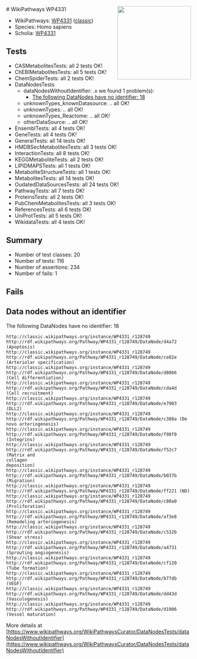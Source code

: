 <img style="float: right; width: 200px" src="https://upload.wikimedia.org/wikipedia/commons/thumb/8/83/Wplogo_with_text_500.png/640px-Wplogo_with_text_500.png" />
# WikiPathways WP4331

* WikiPathways: [WP4331](https://wikipathways.org/pathways/WP4331) ([classic](https://classic.wikipathways.org/instance/WP4331))
* Species: Homo sapiens
* Scholia: [WP4331](https://scholia.toolforge.org/wikipathways/WP4331)
## Tests
* CASMetabolitesTests: all 2 tests OK!
* ChEBIMetabolitesTests: all 5 tests OK!
* ChemSpiderTests: all 2 tests OK!
* DataNodesTests
    * dataNodesWithoutIdentifier: .x we found 1 problem(s):
        * [The following DataNodes have no identifier: 18](#8792c498)
    * unknownTypes_knownDatasource: .. all OK!
    * unknownTypes: .. all OK!
    * unknownTypes_Reactome: .. all OK!
    * otherDataSource: .. all OK!
* EnsemblTests: all 4 tests OK!
* GeneTests: all 4 tests OK!
* GeneralTests: all 14 tests OK!
* HMDBSecMetabolitesTests: all 3 tests OK!
* InteractionTests: all 8 tests OK!
* KEGGMetaboliteTests: all 2 tests OK!
* LIPIDMAPSTests: all 1 tests OK!
* MetaboliteStructureTests: all 1 tests OK!
* MetabolitesTests: all 14 tests OK!
* OudatedDataSourcesTests: all 24 tests OK!
* PathwayTests: all 7 tests OK!
* ProteinsTests: all 2 tests OK!
* PubChemMetabolitesTests: all 3 tests OK!
* ReferencesTests: all 6 tests OK!
* UniProtTests: all 5 tests OK!
* WikidataTests: all 4 tests OK!


## Summary

* Number of test classes: 20
* Number of tests: 116
* Number of assertions: 234
* Number of fails: 1

## Fails

<a name="8792c498" />

## Data nodes without an identifier

The following DataNodes have no identifier: 18
```
http://classic.wikipathways.org/instance/WP4331_r128749 http://rdf.wikipathways.org/Pathway/WP4331_r128749/DataNode/d4a72 (Apoptosis)
http://classic.wikipathways.org/instance/WP4331_r128749 http://rdf.wikipathways.org/Pathway/WP4331_r128749/DataNode/ce82e (Arteriolar specification)
http://classic.wikipathways.org/instance/WP4331_r128749 http://rdf.wikipathways.org/Pathway/WP4331_r128749/DataNode/d8066 (Cell differentiation)
http://classic.wikipathways.org/instance/WP4331_r128749 http://rdf.wikipathways.org/Pathway/WP4331_r128749/DataNode/cda4d (Cell recruitment)
http://classic.wikipathways.org/instance/WP4331_r128749 http://rdf.wikipathways.org/Pathway/WP4331_r128749/DataNode/e7903 (DLL2)
http://classic.wikipathways.org/instance/WP4331_r128749 http://rdf.wikipathways.org/Pathway/WP4331_r128749/DataNode/c388a (De novo arteriogenesis)
http://classic.wikipathways.org/instance/WP4331_r128749 http://rdf.wikipathways.org/Pathway/WP4331_r128749/DataNode/f98f0 (Integrins)
http://classic.wikipathways.org/instance/WP4331_r128749 http://rdf.wikipathways.org/Pathway/WP4331_r128749/DataNode/f52c7 (Matrix and 
collagen
deposition)
http://classic.wikipathways.org/instance/WP4331_r128749 http://rdf.wikipathways.org/Pathway/WP4331_r128749/DataNode/b037b (Migration)
http://classic.wikipathways.org/instance/WP4331_r128749 http://rdf.wikipathways.org/Pathway/WP4331_r128749/DataNode/ff221 (NO)
http://classic.wikipathways.org/instance/WP4331_r128749 http://rdf.wikipathways.org/Pathway/WP4331_r128749/DataNode/c80a0 (Proliferation)
http://classic.wikipathways.org/instance/WP4331_r128749 http://rdf.wikipathways.org/Pathway/WP4331_r128749/DataNode/af3e8 (Remodeling arteriogenesis)
http://classic.wikipathways.org/instance/WP4331_r128749 http://rdf.wikipathways.org/Pathway/WP4331_r128749/DataNode/c532b (Shear stress)
http://classic.wikipathways.org/instance/WP4331_r128749 http://rdf.wikipathways.org/Pathway/WP4331_r128749/DataNode/a4731 (Sprouting angiogenesis)
http://classic.wikipathways.org/instance/WP4331_r128749 http://rdf.wikipathways.org/Pathway/WP4331_r128749/DataNode/cf120 (Tube formation)
http://classic.wikipathways.org/instance/WP4331_r128749 http://rdf.wikipathways.org/Pathway/WP4331_r128749/DataNode/b77db (VEGF)
http://classic.wikipathways.org/instance/WP4331_r128749 http://rdf.wikipathways.org/Pathway/WP4331_r128749/DataNode/dd43d (Vasculogenesis)
http://classic.wikipathways.org/instance/WP4331_r128749 http://rdf.wikipathways.org/Pathway/WP4331_r128749/DataNode/d1906 (Vessel maturation)
```

More details at [https://www.wikipathways.org/WikiPathwaysCurator/DataNodesTests/dataNodesWithoutIdentifier](https://www.wikipathways.org/WikiPathwaysCurator/DataNodesTests/dataNodesWithoutIdentifier)

